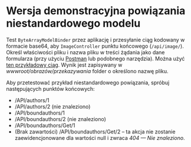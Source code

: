# <a name="custom-model-binding-demo"></a>Wersja demonstracyjna powiązania niestandardowego modelu

Test `ByteArrayModelBinder` przez aplikację i przesyłanie ciąg kodowany w formacie base64, aby `ImageController` punktu końcowego (`/api/image/`). Określ właściwości pliku i nazwa pliku w treści żądania jako dane formularza (przy użyciu [Postman](https://www.getpostman.com/) lub podobnego narzędzia). Można użyć [ten przykładowy ciąg](Base64String.txt). Wynik jest zapisywany w *wwwroot/obrazów/przekazywania* folder o określono nazwę pliku.

Aby przetestować przykład niestandardowego powiązania, spróbuj następujących punktów końcowych:

* /API/authors/1
* /API/authors/2 (nie znaleziono)
* /API/boundauthors/1
* /API/boundauthors/2 (nie znaleziono)
* /API/boundauthors/Get/1
* (Brak zawartości) /API/boundauthors/Get/2 &ndash; ta akcja nie zostanie zaewidencjonowane dla wartości null i zwraca *404 — Nie znaleziono*.
